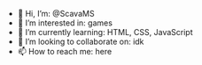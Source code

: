 - 👋 Hi, I’m: @ScavaMS
- 👀 I’m interested in: games
- 🌱 I’m currently learning: HTML, CSS, JavaScript
- 💞️ I’m looking to collaborate on: idk
- 📫 How to reach me: here

<!---
ScavaMS/ScavaMS is a ✨ special ✨ repository because its `README.md` (this file) appears on your GitHub profile.
You can click the Preview link to take a look at your changes.
--->
